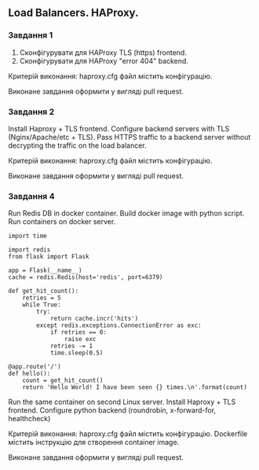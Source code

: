 ## Load Balancers. HAProxy.

### Завдання 1

1. Сконфігурувати для HAProxy TLS (https) frontend.
2. Сконфігурувати для HAProxy "error 404" backend.

Критерій виконання:
 haproxy.cfg файл містить конфігурацію.

Виконане завдання оформити у вигляді pull request.

### Завдання 2

Install Haproxy + TLS frontend.
Configure backend servers with TLS (Nginx/Apache/etc + TLS).
Pass HTTPS traffic to a backend server without decrypting the traffic on the load balancer.

Критерій виконання:
 haproxy.cfg файл містить конфігурацію.
 
Виконане завдання оформити у вигляді pull request.


### Завдання 4

Run  Redis DB in docker container.
Build docker image with python script.
Run containers on docker server.
```
import time

import redis
from flask import Flask

app = Flask(__name__)
cache = redis.Redis(host='redis', port=6379)

def get_hit_count():
    retries = 5
    while True:
        try:
            return cache.incr('hits')
        except redis.exceptions.ConnectionError as exc:
            if retries == 0:
                raise exc
            retries -= 1
            time.sleep(0.5)

@app.route('/')
def hello():
    count = get_hit_count()
    return 'Hello World! I have been seen {} times.\n'.format(count)
```

Run the same container on second Linux server.
Install Haproxy + TLS frontend.
Configure python backend (roundrobin, x-forward-for, healthcheck)

Критерій виконання:
 haproxy.cfg файл містить конфігурацію.
 Dockerfile містить інструкцію для створення container image.
 
Виконане завдання оформити у вигляді pull request.